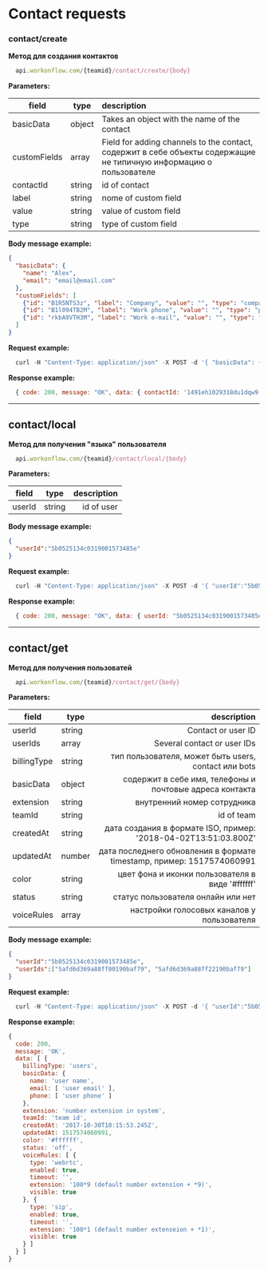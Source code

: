 # Contact requests

### contact/create

**Метод для создания контактов**

```js
  api.workonflow.com/{teamid}/contact/create/{body}
```

**Parameters:**

| field         | type          | description|
| ------------- |---------------| :---------------------- |
| basicData     | object        | Takes an object with the name of the contact |
| customFields  | array         | Field for adding channels to the contact, содержит в себе объекты содержащие не типичную информацию о пользователе |
| contactId     | string        | id of contact |
| label         | string        | nome of custom field   |
| value         | string        | value of custom field  |
| type          | string        | type of custom field   |

**Body message example:**

```json
{
  "basicData": {
    "name": "Alex",
    "email": "email@email.com"
  },
  "customFields": [
    {"id": "B1R5NTS3z", "label": "Company", "value": "", "type": "company"},
    {"id": "B1l094TB2M", "label": "Work phone", "value": "", "type": "phone"},
    {"id": "rkbA9VTH3M", "label": "Work e-mail", "value": "", "type": "email"}
  ]
}
```

**Request example:**
```js
  curl -H "Content-Type: application/json" -X POST -d '{ "basicData": {"name": "Alex", "email": "email@email.com"}, "customFields": [{"id": "B1R5NTS3z", "label": "Company", "value": "", "type": "company"}, {"id": "B1l094TB2M", "label": "Work phone", "value": "", "type": "phone"}, {"id": "rkbA9VTH3M", "label": "Work e-mail", "value": "", "type": "email"}] }' https://api.workonflow.com/333ccc134c0319001573485e/contact/create
```

**Response example:**

```js
  { code: 200, message: "OK", data: { contactId: '1491eh1029318du1dqw9' } }
```
---

## contact/local

**Метод для получения "языка" пользователя**

```js
  api.workonflow.com/{teamid}/contact/local/{body}
```

**Parameters:**

| field         | type          | description|
| ------------- |---------------| ----------------------:|
| userId     | string        | id of user |

**Body message example:**
```json
{
  "userId":"5b0525134c0319001573485e"
}
```

**Request example:**
```js
  curl -H "Content-Type: application/json" -X POST -d '{ "userId":"5b0525134c0319001573485e" }' https://api.workonflow.com/333ccc134c0319001573485e/contact/create
```

**Response example:**

```js
  { code: 200, message: "OK", data: { userId: "5b0525134c0319001573485e", local: "us" } }
```
---
## contact/get

**Метод для получения пользоватей**
```js
  api.workonflow.com/{teamid}/contact/get/{body}
```

**Parameters:**

| field         | type    | description|
| ------------- |---------| ----------------------:|
| userId        | string  | Contact or user ID     |
| userIds       | array   | Several contact or user IDs|
| billingType   | string  | тип пользователя, может быть users, contact или bots |
| basicData     | object  | содержит в себе имя, телефоны и почтовые адреса контакта |
| extension     | string  | внутренний номер сотрудника |
| teamId        | string  | id of team |
| createdAt     | string  | дата создания в формате ISO, пример: '2018-04-02T13:51:03.800Z' |
| updatedAt     | number  | дата последнего обновления в формате timestamp, пример: 1517574060991|
| color         | string  | цвет фона и иконки пользователя в виде '#ffffff' |
| status        | string  | статус пользователя онлайн или нет |
| voiceRules    | array   | настройки голосовых каналов у пользователя |

**Body message example:**

```json
{
  "userId":"5b0525134c0319001573485e",
  "userIds":["5afd6d369a88ff00190baf79", "5afd6d369a88ff22190baf79"]
}
```

**Request example:**

```js
  curl -H "Content-Type: application/json" -X POST -d '{ "userId":"5b0525134c0319001573485e" }' https://api.workonflow.com/333ccc134c0319001573485e/contact/get
```
**Response example:**

```js
{
  code: 200,
  message: 'OK',
  data: [ {
    billingType: 'users',
    basicData: {
      name: 'user name',
      email: [ 'user email' ],
      phone: [ 'user phone' ]
    },
    extension: 'number extension in system',
    teamId: 'team id',
    createdAt: '2017-10-30T10:15:53.245Z',
    updatedAt: 1517574060991,
    color: '#ffffff',
    status: 'off',
    voiceRules: [ {
      type: 'webrtc',
      enabled: true,
      timeout: '',
      extension: '100*9 (default number extension + *9)',
      visible: true
    }, {
      type: 'sip',
      enabled: true,
      timeout: '',
      extension: '100*1 (default number extenseion + *1)',
      visible: true
    } ]
  } ]
}
```
